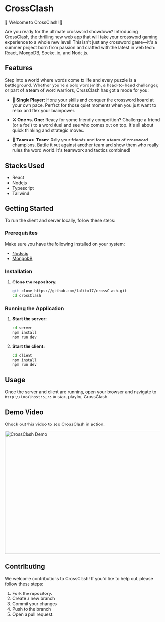 # CrossClash

🎉 Welcome to CrossClash! 🎉

Are you ready for the ultimate crossword showdown? Introducing CrossClash, the thrilling new web app that will take your crossword gaming experience to a whole new level! This isn't just any crossword game—it's a summer project born from passion and crafted with the latest in web tech: React, MongoDB, Socket.io, and Node.js.

## Features

Step into a world where words come to life and every puzzle is a battleground. Whether you're a solo wordsmith, a head-to-head challenger, or part of a team of word warriors, CrossClash has got a mode for you:

- **🧩 Single Player:** Hone your skills and conquer the crossword board at your own pace. Perfect for those quiet moments when you just want to relax and flex your brainpower.
  
- **⚔️ One vs. One:** Ready for some friendly competition? Challenge a friend (or a foe!) to a word duel and see who comes out on top. It's all about quick thinking and strategic moves.
  
- **👥 Team vs. Team:** Rally your friends and form a team of crossword champions. Battle it out against another team and show them who really rules the word world. It's teamwork and tactics combined!

## Stacks Used

- React
- Nodejs
- Typescript
- Tailwind

## Getting Started

To run the client and server locally, follow these steps:

### Prerequisites

Make sure you have the following installed on your system:

- [Node.js](https://nodejs.org/)
- [MongoDB](https://www.mongodb.com/)

### Installation

1. **Clone the repository:**
    ```bash
    git clone https://github.com/lalitx17/crossClash.git
    cd crossClash
    ```

### Running the Application

1. **Start the server:**
    ```bash
    cd server
    npm install
    npm run dev
    ```

2. **Start the client:**
    ```bash
    cd client
    npm install
    npm run dev
    ```

## Usage

Once the server and client are running, open your browser and navigate to `http://localhost:5173` to start playing CrossClash.

## Demo Video

Check out this video to see CrossClash in action:


<a href="https://www.youtube.com/watch?v=MxbsRyhvweo" target="_blank">
 <img src="https://img.youtube.com/vi/MxbsRyhvweo/0.jpg" alt="CrossClash Demo" width="600" height="400" />
</a>


## Contributing

We welcome contributions to CrossClash! If you'd like to help out, please follow these steps:

1. Fork the repository.
2. Create a new branch
3. Commit your changes
4. Push to the branch 
5. Open a pull request.

